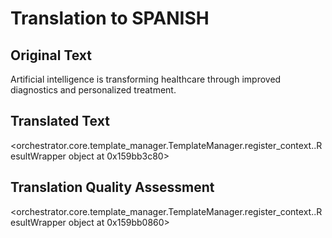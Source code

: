 # Translation to SPANISH

## Original Text
Artificial intelligence is transforming healthcare through improved diagnostics and personalized treatment.

## Translated Text
<orchestrator.core.template_manager.TemplateManager.register_context.<locals>.ResultWrapper object at 0x159bb3c80>

## Translation Quality Assessment
<orchestrator.core.template_manager.TemplateManager.register_context.<locals>.ResultWrapper object at 0x159bb0860>